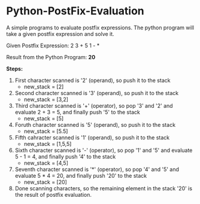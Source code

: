 # Python-PostFix-Evaluation
A simple programs to evaluate postfix expressions.  The python program will take a given postfix expression and solve it.


Given Postfix Expression: 2 3 + 5 1 - *

Result from the Python Program: **20**

**Steps:**
  
  1. First character scanned is '2' (operand), so push it to the stack
     - new_stack = [2]
  2. Second character scanned is '3' (operand), so push it to the stack
     - new_stack = [3,2]
  3. Third character scanned is '+' (operator), so pop '3' and '2' and evaluate 2 + 3 = 5, and finally push '5' to the stack
     - new_stack = [5]
  4. Foruth character scanned is '5' (operand), so push it to the stack
     - new_stack = [5.5]
  5. Fifth cahracter scanned is '1' (operand), so push it to the stack
     - new_stack = [1,5,5]
  6. Sixth character scanned is '-' (operator), so pop '1' and '5' and evaluate 5 - 1 = 4, and finally push '4' to the stack
     - new_stack = [4,5]
  7. Seventh character scanned is '*' (operator), so pop '4' and '5' and evaluate 5 * 4 = 20, and finally push '20' to the stack
     - new_stack = [20]
  8. Done scanning characters, so the remaining element in the stack '20' is the result of postfix evaluation.
